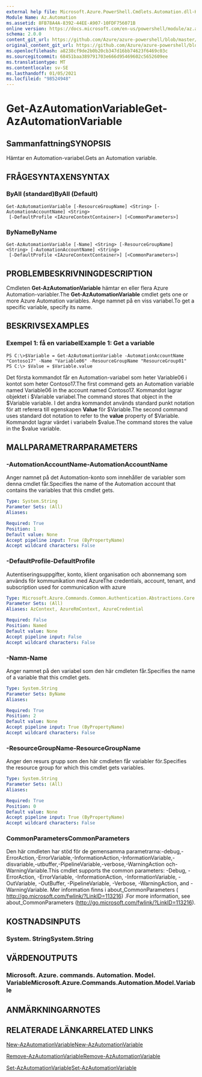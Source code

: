 ```yaml
---
external help file: Microsoft.Azure.PowerShell.Cmdlets.Automation.dll-Help.xml
Module Name: Az.Automation
ms.assetid: 8FB78A4A-8392-44EE-A907-10FDF756071B
online version: https://docs.microsoft.com/en-us/powershell/module/az.automation/get-azautomationvariable
schema: 2.0.0
content_git_url: https://github.com/Azure/azure-powershell/blob/master/src/Automation/Automation/help/Get-AzAutomationVariable.md
original_content_git_url: https://github.com/Azure/azure-powershell/blob/master/src/Automation/Automation/help/Get-AzAutomationVariable.md
ms.openlocfilehash: a8238cf9de2b0b20cb347d16bb74623f6469c03c
ms.sourcegitcommit: 68451baa389791703e666d95469602c5652609ee
ms.translationtype: MT
ms.contentlocale: sv-SE
ms.lasthandoff: 01/05/2021
ms.locfileid: "98524948"
---
```

# <span data-ttu-id="1f3a8-101">Get-AzAutomationVariable</span><span class="sxs-lookup"><span data-stu-id="1f3a8-101">Get-AzAutomationVariable</span></span>

## <span data-ttu-id="1f3a8-102">Sammanfattning</span><span class="sxs-lookup"><span data-stu-id="1f3a8-102">SYNOPSIS</span></span>
<span data-ttu-id="1f3a8-103">Hämtar en Automation-variabel.</span><span class="sxs-lookup"><span data-stu-id="1f3a8-103">Gets an Automation variable.</span></span>

## <span data-ttu-id="1f3a8-104">FRÅGESYNTAXEN</span><span class="sxs-lookup"><span data-stu-id="1f3a8-104">SYNTAX</span></span>

### <span data-ttu-id="1f3a8-105">ByAll (standard)</span><span class="sxs-lookup"><span data-stu-id="1f3a8-105">ByAll (Default)</span></span>
```
Get-AzAutomationVariable [-ResourceGroupName] <String> [-AutomationAccountName] <String>
 [-DefaultProfile <IAzureContextContainer>] [<CommonParameters>]
```

### <span data-ttu-id="1f3a8-106">ByName</span><span class="sxs-lookup"><span data-stu-id="1f3a8-106">ByName</span></span>
```
Get-AzAutomationVariable [-Name] <String> [-ResourceGroupName] <String> [-AutomationAccountName] <String>
 [-DefaultProfile <IAzureContextContainer>] [<CommonParameters>]
```

## <span data-ttu-id="1f3a8-107">PROBLEMBESKRIVNING</span><span class="sxs-lookup"><span data-stu-id="1f3a8-107">DESCRIPTION</span></span>
<span data-ttu-id="1f3a8-108">Cmdleten **Get-AzAutomationVariable** hämtar en eller flera Azure Automation-variabler.</span><span class="sxs-lookup"><span data-stu-id="1f3a8-108">The **Get-AzAutomationVariable** cmdlet gets one or more Azure Automation variables.</span></span>
<span data-ttu-id="1f3a8-109">Ange namnet på en viss variabel.</span><span class="sxs-lookup"><span data-stu-id="1f3a8-109">To get a specific variable, specify its name.</span></span>

## <span data-ttu-id="1f3a8-110">BESKRIVS</span><span class="sxs-lookup"><span data-stu-id="1f3a8-110">EXAMPLES</span></span>

### <span data-ttu-id="1f3a8-111">Exempel 1: få en variabel</span><span class="sxs-lookup"><span data-stu-id="1f3a8-111">Example 1: Get a variable</span></span>
```
PS C:\>$Variable = Get-AzAutomationVariable -AutomationAccountName "Contoso17" -Name "Variable06" -ResourceGroupName "ResourceGroup01"
PS C:\> $Value = $Variable.value
```

<span data-ttu-id="1f3a8-112">Det första kommandot får en Automation-variabel som heter Variable06 i kontot som heter Contoso17.</span><span class="sxs-lookup"><span data-stu-id="1f3a8-112">The first command gets an Automation variable named Variable06 in the account named Contoso17.</span></span>
<span data-ttu-id="1f3a8-113">Kommandot lagrar objektet i $Variable variabel.</span><span class="sxs-lookup"><span data-stu-id="1f3a8-113">The command stores that object in the $Variable variable.</span></span>
<span data-ttu-id="1f3a8-114">I det andra kommandot används standard punkt notation för att referera till egenskapen **Value** för $Variable.</span><span class="sxs-lookup"><span data-stu-id="1f3a8-114">The second command uses standard dot notation to refer to the **value** property of $Variable.</span></span>
<span data-ttu-id="1f3a8-115">Kommandot lagrar värdet i variabeln $value.</span><span class="sxs-lookup"><span data-stu-id="1f3a8-115">The command stores the value in the $value variable.</span></span>

## <span data-ttu-id="1f3a8-116">MALLPARAMETRAR</span><span class="sxs-lookup"><span data-stu-id="1f3a8-116">PARAMETERS</span></span>

### <span data-ttu-id="1f3a8-117">-AutomationAccountName</span><span class="sxs-lookup"><span data-stu-id="1f3a8-117">-AutomationAccountName</span></span>
<span data-ttu-id="1f3a8-118">Anger namnet på det Automation-konto som innehåller de variabler som denna cmdlet får.</span><span class="sxs-lookup"><span data-stu-id="1f3a8-118">Specifies the name of the Automation account that contains the variables that this cmdlet gets.</span></span>

```yaml
Type: System.String
Parameter Sets: (All)
Aliases:

Required: True
Position: 1
Default value: None
Accept pipeline input: True (ByPropertyName)
Accept wildcard characters: False
```

### <span data-ttu-id="1f3a8-119">-DefaultProfile</span><span class="sxs-lookup"><span data-stu-id="1f3a8-119">-DefaultProfile</span></span>
<span data-ttu-id="1f3a8-120">Autentiseringsuppgifter, konto, klient organisation och abonnemang som används för kommunikation med Azure</span><span class="sxs-lookup"><span data-stu-id="1f3a8-120">The credentials, account, tenant, and subscription used for communication with azure</span></span>

```yaml
Type: Microsoft.Azure.Commands.Common.Authentication.Abstractions.Core.IAzureContextContainer
Parameter Sets: (All)
Aliases: AzContext, AzureRmContext, AzureCredential

Required: False
Position: Named
Default value: None
Accept pipeline input: False
Accept wildcard characters: False
```

### <span data-ttu-id="1f3a8-121">-Namn</span><span class="sxs-lookup"><span data-stu-id="1f3a8-121">-Name</span></span>
<span data-ttu-id="1f3a8-122">Anger namnet på den variabel som den här cmdleten får.</span><span class="sxs-lookup"><span data-stu-id="1f3a8-122">Specifies the name of a variable that this cmdlet gets.</span></span>

```yaml
Type: System.String
Parameter Sets: ByName
Aliases:

Required: True
Position: 2
Default value: None
Accept pipeline input: True (ByPropertyName)
Accept wildcard characters: False
```

### <span data-ttu-id="1f3a8-123">-ResourceGroupName</span><span class="sxs-lookup"><span data-stu-id="1f3a8-123">-ResourceGroupName</span></span>
<span data-ttu-id="1f3a8-124">Anger den resurs grupp som den här cmdleten får variabler för.</span><span class="sxs-lookup"><span data-stu-id="1f3a8-124">Specifies the resource group for which this cmdlet gets variables.</span></span>

```yaml
Type: System.String
Parameter Sets: (All)
Aliases:

Required: True
Position: 0
Default value: None
Accept pipeline input: True (ByPropertyName)
Accept wildcard characters: False
```

### <span data-ttu-id="1f3a8-125">CommonParameters</span><span class="sxs-lookup"><span data-stu-id="1f3a8-125">CommonParameters</span></span>
<span data-ttu-id="1f3a8-126">Den här cmdleten har stöd för de gemensamma parametrarna:-debug,-ErrorAction,-ErrorVariable,-InformationAction,-InformationVariable,-disvariable,-utbuffer,-PipelineVariable,-verbose,-WarningAction och-WarningVariable.</span><span class="sxs-lookup"><span data-stu-id="1f3a8-126">This cmdlet supports the common parameters: -Debug, -ErrorAction, -ErrorVariable, -InformationAction, -InformationVariable, -OutVariable, -OutBuffer, -PipelineVariable, -Verbose, -WarningAction, and -WarningVariable.</span></span> <span data-ttu-id="1f3a8-127">Mer information finns i about_CommonParameters ( http://go.microsoft.com/fwlink/?LinkID=113216) .</span><span class="sxs-lookup"><span data-stu-id="1f3a8-127">For more information, see about_CommonParameters (http://go.microsoft.com/fwlink/?LinkID=113216).</span></span>

## <span data-ttu-id="1f3a8-128">KOSTNADS</span><span class="sxs-lookup"><span data-stu-id="1f3a8-128">INPUTS</span></span>

### <span data-ttu-id="1f3a8-129">System. String</span><span class="sxs-lookup"><span data-stu-id="1f3a8-129">System.String</span></span>

## <span data-ttu-id="1f3a8-130">VÄRDEN</span><span class="sxs-lookup"><span data-stu-id="1f3a8-130">OUTPUTS</span></span>

### <span data-ttu-id="1f3a8-131">Microsoft. Azure. commands. Automation. Model. Variable</span><span class="sxs-lookup"><span data-stu-id="1f3a8-131">Microsoft.Azure.Commands.Automation.Model.Variable</span></span>

## <span data-ttu-id="1f3a8-132">ANMÄRKNINGAR</span><span class="sxs-lookup"><span data-stu-id="1f3a8-132">NOTES</span></span>

## <span data-ttu-id="1f3a8-133">RELATERADE LÄNKAR</span><span class="sxs-lookup"><span data-stu-id="1f3a8-133">RELATED LINKS</span></span>

[<span data-ttu-id="1f3a8-134">New-AzAutomationVariable</span><span class="sxs-lookup"><span data-stu-id="1f3a8-134">New-AzAutomationVariable</span></span>](./New-AzAutomationVariable.md)

[<span data-ttu-id="1f3a8-135">Remove-AzAutomationVariable</span><span class="sxs-lookup"><span data-stu-id="1f3a8-135">Remove-AzAutomationVariable</span></span>](./Remove-AzAutomationVariable.md)

[<span data-ttu-id="1f3a8-136">Set-AzAutomationVariable</span><span class="sxs-lookup"><span data-stu-id="1f3a8-136">Set-AzAutomationVariable</span></span>](./Set-AzAutomationVariable.md)


